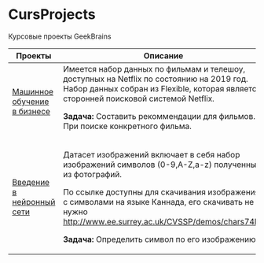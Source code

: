 # CursProjects
Курсовые проекты GeekBrains

<table width="100%" valign="top">
<thead>

<tr>
<th width="25%">Проекты</th>
<th>Описание</th>
</tr>

</thead>
<tbody>
<tr>
<td>

[Машинное обучение в бизнесе](./ML_in_business)

</td>
<td>
Имеется набор данных по фильмам и телешоу, доступных на Netflix по состоянию на 2019 год. Набор данных собран из Flexible, которая является сторонней поисковой системой Netflix.


**Задача:** Составить рекоммендации для фильмов. При поиске конкретного фильма.
</td>
</tr>

<tr>
<td>

[Введение в нейронный сети](./DeepLearning)

</td>
<td>


Датасет изображений включает в себя набор изображений символов (0-9,A-Z,a-z) полученных из фотографий.

По ссылке доступны для скачивания изображения с символами на языке Каннада, его скачивать не нужно
http://www.ee.surrey.ac.uk/CVSSP/demos/chars74k/.

**Задача:** Определить символ по его изображению.
</td>
</tr>

</tbody>
</table>
